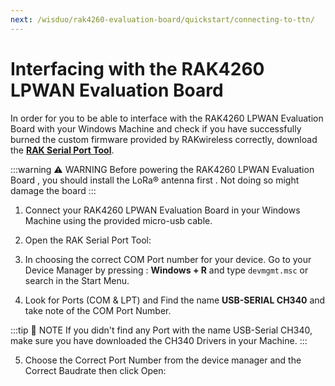 ```yaml
---
next: /wisduo/rak4260-evaluation-board/quickstart/connecting-to-ttn/
---
```


# Interfacing with the RAK4260 LPWAN Evaluation Board

In order for you to be able to interface with the RAK4260 LPWAN Evaluation Board with your Windows Machine and check if you have successfully burned the custom firmware provided by RAKwireless correctly, download the [**RAK Serial Port Tool**](https://downloads.rakwireless.com/en/LoRa/Tools/RAK_SERIAL_PORT_TOOL_V1.2.1.zip).

:::warning ⚠️ WARNING
Before powering the RAK4260 LPWAN Evaluation Board , you should install the LoRa® antenna first . Not doing so might damage the board
:::

1. Connect your RAK4260 LPWAN Evaluation Board in your Windows Machine using the provided micro-usb cable.

<rk-img
  src="/assets/images/wisduo/rak4260-evaluation-board/quickstart/4interfacing-with-rak4260/rak4260-laptop.png"
  width="60%"
  figure-number="1"
  caption="RAK4260 LPWAN Evaluation Board to Laptop Connection"
/>

2. Open the RAK Serial Port Tool:

<rk-img
  src="/assets/images/wisduo/rak4260-evaluation-board/quickstart/4interfacing-with-rak4260/rak-serial-port-tool.png"
  width="100%"
  figure-number="2"
  caption="RAK Serial Port Tool"
/>

3. In choosing the correct COM Port number for your device. Go to your Device Manager by pressing : **Windows + R** and type `devmgmt.msc` or search in the Start Menu.

<rk-img
  src="/assets/images/wisduo/rak4260-evaluation-board/quickstart/4interfacing-with-rak4260/device-manager.png"
  width="100%"
  figure-number="3"
  caption="Device Manager"
/>

4. Look for Ports (COM & LPT) and Find the name **USB-SERIAL CH340** and take note of the COM Port Number.

:::tip 📝 NOTE
If you didn't find any Port with the name USB-Serial CH340, make sure you have downloaded the CH340 Drivers in your Machine.
:::

5. Choose the Correct Port Number from the device manager and the Correct Baudrate then click Open:

<rk-img
  src="/assets/images/wisduo/rak4260-evaluation-board/quickstart/4interfacing-with-rak4260/correct-port-and-baudrate.png"
  width="100%"
  figure-number="4"
  caption="Correct Port Number and Correct Baud rate"
/>
